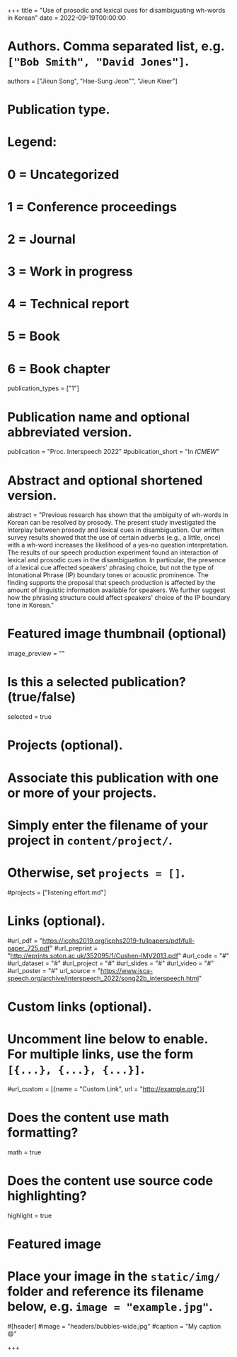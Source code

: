+++
title = "Use of prosodic and lexical cues for disambiguating wh-words in Korean"
date = 2022-09-19T00:00:00

# Authors. Comma separated list, e.g. `["Bob Smith", "David Jones"]`.
authors = ["Jieun Song", "Hae-Sung Jeon"", "Jieun Kiaer"]

# Publication type.
# Legend:
# 0 = Uncategorized
# 1 = Conference proceedings
# 2 = Journal
# 3 = Work in progress
# 4 = Technical report
# 5 = Book
# 6 = Book chapter
publication_types = ["1"]

# Publication name and optional abbreviated version.
publication = "Proc. Interspeech 2022"
#publication_short = "In *ICMEW*"

# Abstract and optional shortened version.
abstract = "Previous research has shown that the ambiguity of wh-words in Korean can be resolved by prosody. The present study investigated the interplay between prosody and lexical cues in disambiguation. Our written survey results showed that the use of certain adverbs (e.g., a little, once) with a wh-word increases the likelihood of a yes-no question interpretation. The results of our speech production experiment found an interaction of lexical and prosodic cues in the disambiguation. In particular, the presence of a lexical cue affected speakers' phrasing choice, but not the type of Intonational Phrase (IP) boundary tones or acoustic prominence. The finding supports the proposal that speech production is affected by the amount of linguistic information available for speakers. We further suggest how the phrasing structure could affect speakers' choice of the IP boundary tone in Korean."

# Featured image thumbnail (optional)
image_preview = ""

# Is this a selected publication? (true/false)
selected = true

# Projects (optional).
#   Associate this publication with one or more of your projects.
#   Simply enter the filename of your project in `content/project/`.
#   Otherwise, set `projects = []`.
#projects = ["listening effort.md"]

# Links (optional).
#url_pdf = "https://icphs2019.org/icphs2019-fullpapers/pdf/full-paper_725.pdf"
#url_preprint = "http://eprints.soton.ac.uk/352095/1/Cushen-IMV2013.pdf"
#url_code = "#"
#url_dataset = "#"
#url_project = "#"
#url_slides = "#"
#url_video = "#"
#url_poster = "#"
url_source = "https://www.isca-speech.org/archive/interspeech_2022/song22b_interspeech.html"

# Custom links (optional).
#   Uncomment line below to enable. For multiple links, use the form `[{...}, {...}, {...}]`.
#url_custom = [{name = "Custom Link", url = "http://example.org"}]

# Does the content use math formatting?
math = true

# Does the content use source code highlighting?
highlight = true

# Featured image
# Place your image in the `static/img/` folder and reference its filename below, e.g. `image = "example.jpg"`.
#[header]
#image = "headers/bubbles-wide.jpg"
#caption = "My caption :smile:"

+++

